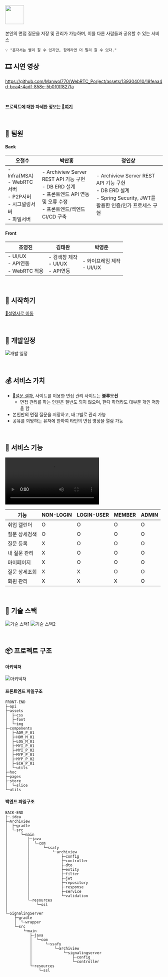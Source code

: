 # <img src="Readme/symbolLogo-removebg-preview.png" height="60">

본인의 면접 질문을 저장 및 관리가 가능하며, 이를 다른 사람들과 공유할 수 있는 서비스

```
💡 "혼자서는 빨리 갈 수 있지만, 함께라면 더 멀리 갈 수 있다."
```

## 🎞 시연 영상

https://github.com/Manwol770/WebRTC_Porject/assets/139304010/18feaa4d-bca4-4adf-858e-5b0f0ff827fa

<br>

**프로젝트에 대한 자세한 정보는 [🔗여기](https://www.notion.so/ArchiVIEW-f80411bf395f423a83470e3752959183)**

<br>

## 👦 팀원

#### Back

| 오철수                                                                        | 박찬홍                                                                                                                         | 정인상                                |
| ----------------------------------------------------------------------------- | ------------------------------------------------------------------------------------------------------------------------------ | ------------------------------------- |
| - Infra(MSA)<br> - WebRTC서버<br> - P2P서버<br> - 시그널링서버<br> - 파일서버 | - Archiview Server REST API 기능 구현<br> - DB ERD 설계<br>- 프론트엔드 API 연동 및 오류 수정<br> - 프론트엔드/백엔드 CI/CD 구축 | - Archiview Server REST API 기능 구현<br> - DB ERD 설계<br> - Spring Security, JWT를 활용한 인증/인가 프로세스 구현 |

#### Front

| 조영진                                | 김태완                                  | 박영준                       |
| ------------------------------------- | --------------------------------------- | ---------------------------- |
| - UI/UX<br>- API연동<br>- WebRTC 적용 | - 검색창 제작<br> - UI/UX<br> - API연동 | - 와이프레임 제작<br>- UI/UX |

<br>

## 🚩 시작하기

[🔗설명서로 이동](exec/README.md)

<br>

## 📅 개발일정

![개발 일정](Readme/개발일정.PNG)

<br>

## 💰 서비스 가치

- [🔗설문 결과](https://leeward-letter-425.notion.site/256e4cf5a94e4b3cab78c7bac1204b3d), 사이트를 이용한 면접 관리 사이트는 **블루오션**
  - 면접 관리를 하는 인원은 절반도 되지 않으며, 한다 하더라도 대부분 개인 저장을 함
- 본인만의 면접 질문을 저장하고, 태그별로 관리 가능
- 공유를 희망하는 유저에 한하여 타인의 면접 영상을 열람 가능

<br>

## 🔧 서비스 기능

![](Readme/Archiview_PT.mp4)

| 기능          | NON-LOGIN | LOGIN-USER | MEMBER | ADMIN |
| ------------- | --------- | ---------- | ------ | ----- |
| 취업 캘린더   | O         | O          | O      | O     |
| 질문 상세검색 | O         | O          | O      | O     |
| 질문 등록     | X         | O          | O      | O     |
| 내 질문 관리  | X         | O          | O      | O     |
| 마이페이지    | X         | O          | O      | O     |
| 질문 상세조회 | X         | X          | O      | O     |
| 회원 관리     | X         | X          | X      | O     |

<br>

## 🧰 기술 스택

![기술 스택1](Readme/기술스택_1.PNG)
![기술 스택2](Readme/기술스택_2.PNG)

<br>

## 📦 프로젝트 구조

#### 아키텍쳐

![아키텍쳐](Readme/archiview_아키텍쳐.JPG)

#### 프론트엔드 파일구조

```
FRONT-END
├─api
├─assets
│  ├─css
│  ├─font
│  └─img
├─components
│  ├─ADM_P_01
│  ├─HOM_M_01
│  ├─LOG_M_01
│  ├─MYI_P_01
│  ├─MYI_P_02
│  ├─MYP_P_01
│  ├─MYP_P_02
│  ├─SCH_P_01
│  └─utils
├─hoc
├─pages
├─store
│  └─slice
└─utils
```

#### 백엔드 파일구조

```
BACK-END
├─.idea
├─Archiview
│  ├─gradle
│  └─src
│      └─main
│         ├─java
│         │  └─com
│         │      └─ssafy
│         │          └─archiview
│         │              ├─config
│         │              ├─controller
│         │              ├─dto
│         │              ├─entity
│         │              ├─filter
│         │              ├─jwt
│         │              ├─repository
│         │              ├─response
│         │              ├─service
│         │              └─validation
│         └─resources
│             └─ssl
│
└─SignalingServer
    ├─gradle
    │  └─wrapper
    └─src
        └─main
           ├─java
           │  └─com
           │      └─ssafy
           │          └─archiview
           │              └─signalingserver
           │                  ├─config
           │                  └─controller
           └─resources
               └─ssl

```
